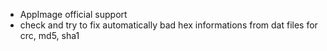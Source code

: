 - AppImage official support
- check and try to fix automatically bad hex informations from dat files for crc, md5, sha1
